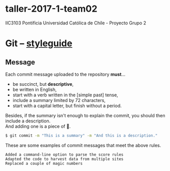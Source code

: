 # taller-2017-1-team02
IIC3103 Pontificia Universidad Católica de Chile - Proyecto Grupo 2


# Git – [styleguide](https://gist.github.com/nebil/f96a2f0bfe1e059d589d6a2190a2ac8)

## Message

Each commit message uploaded to the repository **must**...

- be succinct, but **descriptive**,
- be written in English,
- start with a verb written in the [simple past] tense,
- include a summary limited by 72 characters,
- start with a capital letter, but finish without a period.

Besides, if the summary isn't enough to explain the commit,
you should then include a description.  
And adding one is a piece of :cake:.

```sh
$ git commit -m "This is a summary" -m "And this is a description."
```

These are some examples of commit messages that meet the above rules.

`Added a command-line option to parse the score rules`  
`Adapted the code to harvest data from multiple sites`  
`Replaced a couple of magic numbers`
